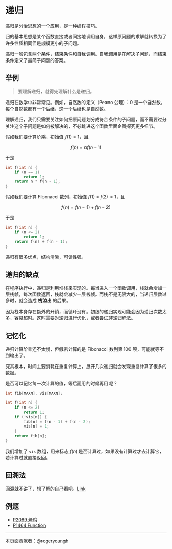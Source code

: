 # 递归

递归是分治思想的一个应用，是一种编程技巧。

归的基本思想是某个函数直接或者间接地调用自身，这样原问题的求解就转换为了许多性质相同但是规模更小的子问题。

递归一般包含两个条件，结束条件和自我调用。自我调用是在解决子问题，而结束条件定义了最简子问题的答案。

## 举例

> 要理解递归，就得先理解什么是递归。

递归在数学中非常常见。例如，自然数的定义（Peano 公理）：$0$ 是一个自然数，每个自然数都有一个后继，这一个后继也是自然数。

理解递归，我们只需要关注如何把原问题划分成符合条件的子问题，而不需要过分关注这个子问题是如何被解决的，不必跳进这个函数里面企图探究更多细节。

假如我们要计算阶乘，初始值 $f(1) = 1$，且 

$$
f(n) = nf(n-1)
$$

于是

```cpp
int f(int n) {
    if (n == 1)
        return 1;
    return n * f(n - 1);
}
```

假如我们要计算 Fibonacci 数列，初始值 $f(1) = f(2) = 1$，且

$$
f(n) = f(n-1) + f(n-2)
$$

于是

```cpp
int f(int n) {
    if (n <= 2)
        return 1;
    return f(n) + f(n - 1);
}
```

递归有很多优点，结构清晰，可读性强。

## 递归的缺点

在程序执行中，递归是利用堆栈来实现的。每当进入一个函数调用，栈就会增加一层栈帧，每次函数返回，栈就会减少一层栈帧。而栈不是无限大的，当递归层数过多时，就会造成 **栈溢出** 的后果。

因为栈本身存在额外的开销，而循环没有。初级的递归实现可能会因为递归次数太多，容易超时。这时需要对递归进行优化，或者尝试非递归解法。

## 记忆化

递归计算阶乘还不太慢，但假若计算的是 Fibonacci 数列第 $100$ 项，可能就等不到输出了。

究其根本，时间主要消耗在重复计算上，展开几次递归就会发现重复计算了很多的数据。

是否可以记忆每一次计算的值，等后面用的时候再用呢？

```cpp
int fib[MAXN], vis[MAXN];

int f(int n) {
    if (n <= 2)
        return 1;
    if (!vis[n]) {
        fib[n] = f(n - 1) + f(n - 2);
        vis[n] = 1;
    }
    return fib[n];
}
```

我们增加了 `vis` 数组，用来标志 $f(n)$ 是否计算过，如果没有计算过才去计算它，若计算过就直接返回。

## 回溯法

回溯就不讲了，想了解的自己看吧。[Link](https://oi-wiki.org/search/backtracking/)

## 例题

- [P2089 烤鸡](https://www.luogu.com.cn/problem/P2089)
- [P1464 Function](https://www.luogu.com.cn/problem/P1464)

------

本页面贡献者：[@rogeryoungh](https://github.com/rogeryoungh)
